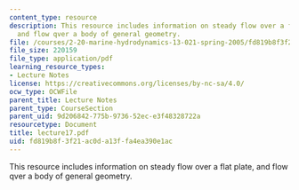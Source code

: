```yaml
---
content_type: resource
description: This resource includes information on steady flow over a flat plate,
  and flow qver a body of general geometry.
file: /courses/2-20-marine-hydrodynamics-13-021-spring-2005/fd819b8f3f21ac0da13ffa4ea390e1ac_lecture17.pdf
file_size: 220159
file_type: application/pdf
learning_resource_types:
- Lecture Notes
license: https://creativecommons.org/licenses/by-nc-sa/4.0/
ocw_type: OCWFile
parent_title: Lecture Notes
parent_type: CourseSection
parent_uid: 9d206842-775b-9736-52ec-e3f48328722a
resourcetype: Document
title: lecture17.pdf
uid: fd819b8f-3f21-ac0d-a13f-fa4ea390e1ac
---
```

This resource includes information on steady flow over a flat plate, and flow qver a body of general geometry.
